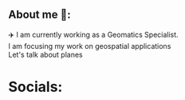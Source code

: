 ## About me 👋:
:airplane: I am currently working as a Geomatics Specialist. <br> I am focusing my work on geospatial applications <br> Let's talk about planes 

# Socials:
<!--
**Toolos1031/Toolos1031** is a ✨ _special_ ✨ repository because its `README.md` (this file) appears on your GitHub profile.

Here are some ideas to get you started:

- 🔭 I’m currently working on ...
- 🌱 I’m currently learning ...
- 👯 I’m looking to collaborate on ...
- 🤔 I’m looking for help with ...
- 💬 Ask me about ...
- 📫 How to reach me: ...
- 😄 Pronouns: ...
- ⚡ Fun fact: ...
-->
